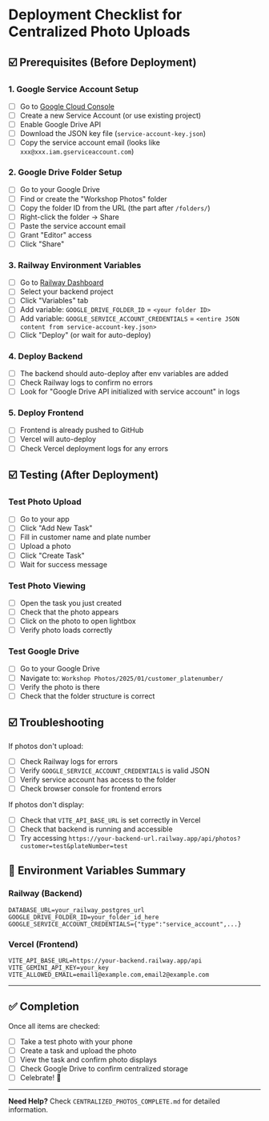 # Deployment Checklist for Centralized Photo Uploads

## ☑️ Prerequisites (Before Deployment)

### 1. Google Service Account Setup
- [ ] Go to [Google Cloud Console](https://console.cloud.google.com/)
- [ ] Create a new Service Account (or use existing project)
- [ ] Enable Google Drive API
- [ ] Download the JSON key file (`service-account-key.json`)
- [ ] Copy the service account email (looks like `xxx@xxx.iam.gserviceaccount.com`)

### 2. Google Drive Folder Setup
- [ ] Go to your Google Drive
- [ ] Find or create the "Workshop Photos" folder
- [ ] Copy the folder ID from the URL (the part after `/folders/`)
- [ ] Right-click the folder → Share
- [ ] Paste the service account email
- [ ] Grant "Editor" access
- [ ] Click "Share"

### 3. Railway Environment Variables
- [ ] Go to [Railway Dashboard](https://railway.app/)
- [ ] Select your backend project
- [ ] Click "Variables" tab
- [ ] Add variable: `GOOGLE_DRIVE_FOLDER_ID` = `<your folder ID>`
- [ ] Add variable: `GOOGLE_SERVICE_ACCOUNT_CREDENTIALS` = `<entire JSON content from service-account-key.json>`
- [ ] Click "Deploy" (or wait for auto-deploy)

### 4. Deploy Backend
- [ ] The backend should auto-deploy after env variables are added
- [ ] Check Railway logs to confirm no errors
- [ ] Look for "Google Drive API initialized with service account" in logs

### 5. Deploy Frontend
- [ ] Frontend is already pushed to GitHub
- [ ] Vercel will auto-deploy
- [ ] Check Vercel deployment logs for any errors

## ☑️ Testing (After Deployment)

### Test Photo Upload
- [ ] Go to your app
- [ ] Click "Add New Task"
- [ ] Fill in customer name and plate number
- [ ] Upload a photo
- [ ] Click "Create Task"
- [ ] Wait for success message

### Test Photo Viewing
- [ ] Open the task you just created
- [ ] Check that the photo appears
- [ ] Click on the photo to open lightbox
- [ ] Verify photo loads correctly

### Test Google Drive
- [ ] Go to your Google Drive
- [ ] Navigate to: `Workshop Photos/2025/01/customer_platenumber/`
- [ ] Verify the photo is there
- [ ] Check that the folder structure is correct

## ☑️ Troubleshooting

If photos don't upload:
- [ ] Check Railway logs for errors
- [ ] Verify `GOOGLE_SERVICE_ACCOUNT_CREDENTIALS` is valid JSON
- [ ] Verify service account has access to the folder
- [ ] Check browser console for frontend errors

If photos don't display:
- [ ] Check that `VITE_API_BASE_URL` is set correctly in Vercel
- [ ] Check that backend is running and accessible
- [ ] Try accessing `https://your-backend-url.railway.app/api/photos?customer=test&plateNumber=test`

## 📝 Environment Variables Summary

### Railway (Backend)
```
DATABASE_URL=your_railway_postgres_url
GOOGLE_DRIVE_FOLDER_ID=your_folder_id_here
GOOGLE_SERVICE_ACCOUNT_CREDENTIALS={"type":"service_account",...}
```

### Vercel (Frontend)
```
VITE_API_BASE_URL=https://your-backend.railway.app/api
VITE_GEMINI_API_KEY=your_key
VITE_ALLOWED_EMAIL=email1@example.com,email2@example.com
```

---

## ✅ Completion

Once all items are checked:
- [ ] Take a test photo with your phone
- [ ] Create a task and upload the photo
- [ ] View the task and confirm photo displays
- [ ] Check Google Drive to confirm centralized storage
- [ ] Celebrate! 🎉

---

**Need Help?** Check `CENTRALIZED_PHOTOS_COMPLETE.md` for detailed information.


